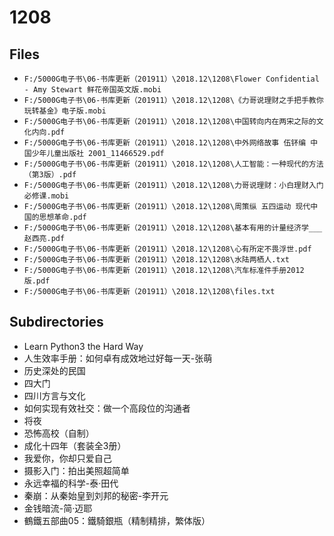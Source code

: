 # 1208

## Files

- `F:/5000G电子书\06-书库更新（201911）\2018.12\1208\Flower Confidential - Amy Stewart 鲜花帝国英文版.mobi`
- `F:/5000G电子书\06-书库更新（201911）\2018.12\1208\《力哥说理财之手把手教你玩转基金》电子版.mobi`
- `F:/5000G电子书\06-书库更新（201911）\2018.12\1208\中国转向内在两宋之际的文化内向.pdf`
- `F:/5000G电子书\06-书库更新（201911）\2018.12\1208\中外网络故事 伍钚编 中国少年儿童出版社 2001_11466529.pdf`
- `F:/5000G电子书\06-书库更新（201911）\2018.12\1208\人工智能：一种现代的方法（第3版）.pdf`
- `F:/5000G电子书\06-书库更新（201911）\2018.12\1208\力哥说理财：小白理财入门必修课.mobi`
- `F:/5000G电子书\06-书库更新（201911）\2018.12\1208\周策纵 五四运动 现代中国的思想革命.pdf`
- `F:/5000G电子书\06-书库更新（201911）\2018.12\1208\基本有用的计量经济学___赵西亮.pdf`
- `F:/5000G电子书\06-书库更新（201911）\2018.12\1208\心有所定不畏浮世.pdf`
- `F:/5000G电子书\06-书库更新（201911）\2018.12\1208\水陆两栖人.txt`
- `F:/5000G电子书\06-书库更新（201911）\2018.12\1208\汽车标准件手册2012版.pdf`
- `F:/5000G电子书\06-书库更新（201911）\2018.12\1208\files.txt`

## Subdirectories

- Learn Python3 the Hard Way
- 人生效率手册：如何卓有成效地过好每一天-张萌
- 历史深处的民国
- 四大门
- 四川方言与文化
- 如何实现有效社交：做一个高段位的沟通者
- 将夜
- 恐怖高校（自制）
- 成化十四年（套装全3册）
- 我爱你，你却只爱自己
- 摄影入门：拍出美照超简单
- 永远幸福的科学-泰·田代
- 秦崩：从秦始皇到刘邦的秘密-李开元
- 金钱暗流-简·迈耶
- 鶴鐵五部曲05：鐵騎銀瓶（精制精排，繁体版）
